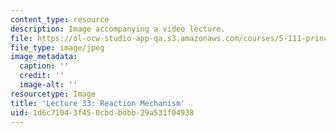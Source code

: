 ```yaml
---
content_type: resource
description: Image accompanying a video lecture.
file: https://ol-ocw-studio-app-qa.s3.amazonaws.com/courses/5-111-principles-of-chemical-science-fall-2008/1d6c71043f450cbdbdbb29a531f04938_33.jpg
file_type: image/jpeg
image_metadata:
  caption: ''
  credit: ''
  image-alt: ''
resourcetype: Image
title: 'Lecture 33: Reaction Mechanism'
uid: 1d6c7104-3f45-0cbd-bdbb-29a531f04938
---
```

